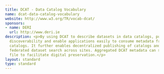 ```yaml
---
title: DCAT - Data Catalog Vocabulary
name: dcat-data-catalog-vocabulary
website: http://www.w3.org/TR/vocab-dcat/
sponsors:
- name: DERI
  url: http://www.deri.ie
description: <p>By using DCAT to describe datasets in data catalogs, publishers increase
  discoverability and enable applications easily to consume metadata from multiple
  catalogs. It further enables decentralized publishing of catalogs and facilitates
  federated dataset search across sites. Aggregated DCAT metadata can serve as a manifest
  file to facilitate digital preservation.</p>
layout: standard
type: standard
---
```


